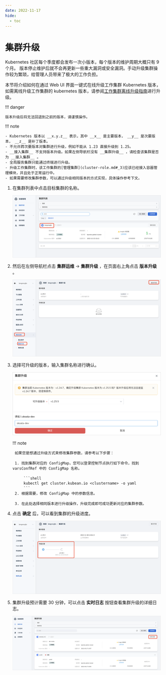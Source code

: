 ```yaml
---
date: 2022-11-17
hide:
  - toc
---
```


# 集群升级

Kubernetes 社区每个季度都会发布一次小版本，每个版本的维护周期大概只有 9 个月。
版本停止维护后就不会再更新一些重大漏洞或安全漏洞。手动升级集群操作较为繁琐，给管理人员带来了极大的工作负担。

本节将介绍如何在通过 Web UI 界面一键式在线升级工作集群 Kubernetes 版本，
如需离线升级工作集群的 kubernetes 版本，请参阅[工作集群离线升级指南](../../best-practice/update-offline-cluster.md)进行升级。

!!! danger

    版本升级后将无法回退到之前的版本，请谨慎操作。

!!! note

    - Kubernetes 版本以 __x.y.z__ 表示，其中 __x__ 是主要版本， __y__ 是次要版本， __z__ 是补丁版本。
    - 不允许跨次要版本对集群进行升级，例如不能从 1.23 直接升级到 1.25。
    - __接入集群__ 不支持版本升级。如果左侧导航栏没有 __集群升级__ ，请检查该集群是否为 __接入集群__ 。
    - 全局服务集群只能通过终端进行升级。
    - 升级工作集群时，该工作集群的[管理集群](cluster-role.md#_3)应该已经接入容器管理模块，并且处于正常运行中。
    - 如果需要修改集群参数，可以通过升级相同版本的方式实现，具体操作参考下文。

1. 在集群列表中点击目标集群的名称。

    ![升级集群](../../../images/upgradeclsuter00.png)

2. 然后在左侧导航栏点击 __集群运维__ -> __集群升级__ ，在页面右上角点击 __版本升级__ 。

    ![升级集群](../../../images/upgradecluster01.png)

3. 选择可升级的版本，输入集群名称进行确认。

      ![可升级版本](../../../images/upgradecluster02.png)

    !!! note

        如果您是想通过升级方式来修改集群参数，请参考以下步骤：

        1. 找到集群对应的 ConfigMap，您可以登录控制节点执行如下命令，找到 varsConfRef 中的 ConfigMap 名称。

            ```shell
            kubectl get cluster.kubean.io <clustername> -o yaml
            ```
        2. 根据需要，修改 ConfigMap 中的参数信息。

        3. 在此处选择相同版本进行升级操作，升级完成即可成功更新对应的集群参数。

4. 点击 __确定__ 后，可以看到集群的升级进度。

    ![升级进度](../../../images/upgradecluster03.png)

5. 集群升级预计需要 30 分钟，可以点击 __实时日志__ 按钮查看集群升级的详细日志。

    ![实时日志](../../../images/createcluster07.png)
